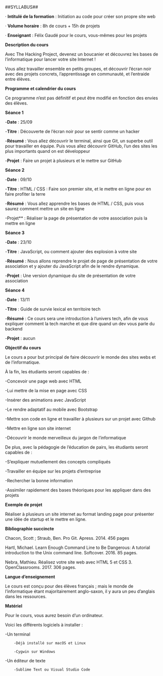 ##SYLLABUS##



· **Intitulé de la formation** : Initiation au code pour créer son propre site web

· **Volume horaire** : 8h de cours + 15h de projets

· **Enseignant** : Félix Gaudé pour le cours, vous-mêmes pour les projets


**Description du cours**

Avec The Hacking Project, devenez un boucanier et découvrez les bases de l’informatique pour lancer votre site Internet !

Vous allez travailler ensemble en petits groupes, et découvrir l’écran noir avec des projets concrets, l’apprentissage en communauté, et l’entraide entre élèves.


**Programme et calendrier du cours**

Ce programme n’est pas définitif et peut être modifié en fonction des envies des élèves.


**Séance 1**

-**Date** : 25/09

-**Titre** : Découverte de l’écran noir pour se sentir comme un hacker

-**Résumé** : Vous allez découvrir le terminal, ainsi que Git, un superbe outil pour travailler en équipe. Puis vous allez découvrir GitHub, l’un des sites les plus importants quand on est développeur

-**Projet** : Faire un projet à plusieurs et le mettre sur GitHub


**Séance 2**

-**Date** : 09/10

-**Titre** : HTML / CSS : Faire son premier site, et le mettre en ligne pour en faire profiter la terre

-**Résumé** : Vous allez apprendre les bases de HTML / CSS, puis vous saurez comment mettre un site en ligne

-Projet** : Réaliser la page de présentation de votre association puis la mettre en ligne


**Séance 3**

-**Date** : 23/10

-**Titre** : JavaScript, ou comment ajouter des explosion à votre site

-**Résumé** : Nous allons reprendre le projet de page de présentation de votre association et y ajouter du JavaScript afin de le rendre dynamique.

-**Projet** : Une version dynamique du site de présentation de votre association



**Séance 4**

-**Date** : 13/11

-**Titre** : Guide de survie lexical en territoire tech

-**Résumé** : Ce cours sera une introduction à l’univers tech, afin de vous expliquer comment la tech marche et que dire quand un dev vous parle du backend

-**Projet** : aucun



**Objectif du cours**

Le cours a pour but principal de faire découvrir le monde des sites webs et de l’informatique. 


À la fin, les étudiants seront capables de : 

-Concevoir une page web avec HTML

-Lui mettre de la mise en page avec CSS

-Insérer des animations avec JavaScript

-Le rendre adaptatif au mobile avec Bootstrap

-Mettre son code en ligne et travailler à plusieurs sur un projet avec Github

-Mettre en ligne son site internet

-Découvrir le monde merveilleux du jargon de l’informatique


De plus, avec la pédagogie de l’éducation de pairs, les étudiants seront capables de :

-S’expliquer mutuellement des concepts compliqués

-Travailler en équipe sur les projets d’entreprise

-Rechercher la bonne information

-Assimiler rapidement des bases théoriques pour les appliquer dans des projets



**Exemple de projet**

Réaliser à plusieurs un site internet au format landing page pour présenter une idée de startup et le mettre en ligne.



**Bibliographie succincte**

Chacon, Scott ; Straub, Ben. Pro Git. Apress. 2014. 456 pages


Hartl, Michael. Learn Enough Command Line to Be Dangerous: 
A tutorial introduction to the Unix command line. 
Softcover. 2016. 85 pages.


Nebra, Mathieu. Réalisez votre site web avec HTML 5 et CSS 3. OpenClassrooms. 2017. 306 pages.



**Langue d’enseignement**

Le cours est conçu pour des élèves français ; mais le monde de l’informatique étant majoritairement anglo-saxon, il y aura un peu d’anglais dans les ressources.


**Matériel**

Pour le cours, vous aurez besoin d’un ordinateur.


Voici les différents logiciels à installer :

-Un terminal

        -Déjà installé sur macOS et Linux

        -Cygwin sur Windows

-Un éditeur de texte

        -Sublime Text ou Visual Studio Code

